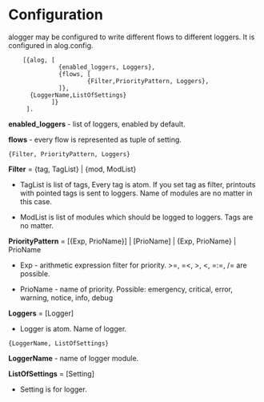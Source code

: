 Configuration
==============

alogger may be configured to write different flows to different loggers.
It is configured in alog.config.

        [{alog, [	
                  {enabled_loggers, Loggers},
                  {flows, [
                          {Filter,PriorityPattern, Loggers},
                  ]},
		  {LoggerName,ListOfSettings}
                ]}
         ].
	 



**enabled_loggers** - list of loggers, enabled by default.

**flows** - every flow is represented as tuple of setting.


`{Filter, PriorityPattern, Loggers}`

**Filter** = {tag, TagList} | {mod, ModList}

* TagList is list of tags, Every tag is atom. If you set tag as filter, printouts with pointed tags is sent to loggers. Name of modules are  no matter in this case.

* ModList is list of modules which should be logged to loggers. Tags are no matter.

**PriorityPattern** = [{Exp, PrioName}] | [PrioName] | {Exp, PrioName} | PrioName

* Exp -  arithmetic expression filter for priority. >=, =<, >, <, =:=, /= are possible. 

* PrioName - name of priority. Possible: emergency, critical, error, warning, notice, info, debug 

**Loggers** = [Logger]

* Logger is atom. Name of logger.



`{LoggerName, ListOfSettings}`


**LoggerName** - name of logger module.

**ListOfSettings** = [Setting]

* Setting is for logger.

	 
